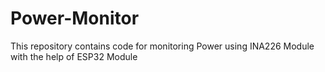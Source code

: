 # Power-Monitor
This repository contains code for monitoring Power using INA226 Module with the help of ESP32 Module

